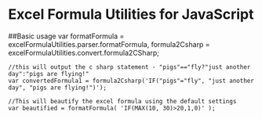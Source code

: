 # Excel Formula Utilities for JavaScript

##Basic usage
	var formatFormula = excelFormulaUtilities.parser.formatFormula,
		formula2Csharp = excelFormulaUtilities.convert.formula2CSharp;
	
	//this will output the c sharp statement - "pigs"=="fly?"just another day":"pigs are flying!"
	var convertedFormula1 = formula2Csharp('IF("pigs"="fly", "just another day", "pigs are flying!")'); 
	
	//This will beautify the excel formula using the default settings
	var beautified = formatFormula( 'IF(MAX(10, 30)>20,1,0)' );